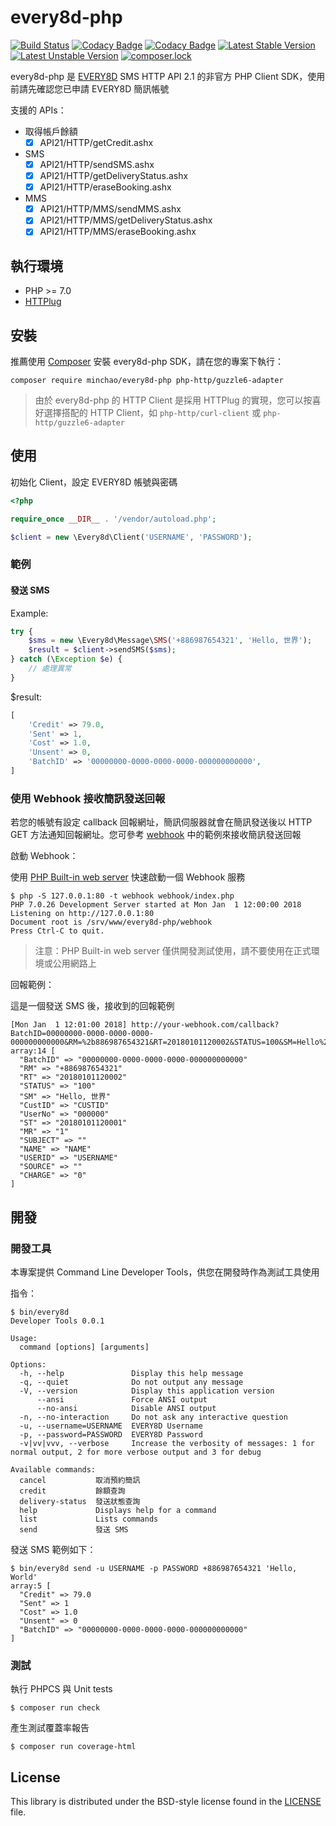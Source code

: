 # every8d-php

[![Build Status](https://travis-ci.org/minchao/every8d-php.svg?branch=master)](https://travis-ci.org/minchao/every8d-php)
[![Codacy Badge](https://api.codacy.com/project/badge/Grade/95646cba27e7495d94f364546142d0fc)](https://www.codacy.com/app/minchao/every8d-php?utm_source=github.com&amp;utm_medium=referral&amp;utm_content=minchao/every8d-php&amp;utm_campaign=Badge_Grade)
[![Codacy Badge](https://api.codacy.com/project/badge/Coverage/95646cba27e7495d94f364546142d0fc)](https://www.codacy.com/app/minchao/every8d-php?utm_source=github.com&amp;utm_medium=referral&amp;utm_content=minchao/every8d-php&amp;utm_campaign=Badge_Coverage)
[![Latest Stable Version](https://poser.pugx.org/minchao/every8d-php/v/stable)](https://packagist.org/packages/minchao/every8d-php)
[![Latest Unstable Version](https://poser.pugx.org/minchao/every8d-php/v/unstable)](https://packagist.org/packages/minchao/every8d-php)
[![composer.lock](https://poser.pugx.org/minchao/every8d-php/composerlock)](https://packagist.org/packages/minchao/every8d-php)

every8d-php 是 [EVERY8D](http://global.every8d.com.tw/) SMS HTTP API 2.1 的非官方 PHP Client SDK，使用前請先確認您已申請 EVERY8D 簡訊帳號

支援的 APIs：

- 取得帳戶餘額
  - [x] API21/HTTP/getCredit.ashx
- SMS
  - [x] API21/HTTP/sendSMS.ashx
  - [x] API21/HTTP/getDeliveryStatus.ashx
  - [x] API21/HTTP/eraseBooking.ashx
- MMS
  - [x] API21/HTTP/MMS/sendMMS.ashx
  - [x] API21/HTTP/MMS/getDeliveryStatus.ashx
  - [x] API21/HTTP/MMS/eraseBooking.ashx

## 執行環境

* PHP >= 7.0
* [HTTPlug](http://docs.php-http.org/)

## 安裝

推薦使用 [Composer](https://getcomposer.org/) 安裝 every8d-php SDK，請在您的專案下執行：

```
composer require minchao/every8d-php php-http/guzzle6-adapter
```

> 由於 every8d-php 的 HTTP Client 是採用 HTTPlug 的實現，您可以按喜好選擇搭配的 HTTP Client，如 `php-http/curl-client` 或 `php-http/guzzle6-adapter`

## 使用

初始化 Client，設定 EVERY8D 帳號與密碼

```php
<?php

require_once __DIR__ . '/vendor/autoload.php';

$client = new \Every8d\Client('USERNAME', 'PASSWORD');
```

### 範例

#### 發送 SMS

Example:

```php
try {
    $sms = new \Every8d\Message\SMS('+886987654321', 'Hello, 世界');
    $result = $client->sendSMS($sms);
} catch (\Exception $e) {
    // 處理異常
}
```

$result:

```php
[
    'Credit' => 79.0,
    'Sent' => 1,
    'Cost' => 1.0,
    'Unsent' => 0,
    'BatchID' => '00000000-0000-0000-0000-000000000000',
]
```

### 使用 Webhook 接收簡訊發送回報

若您的帳號有設定 callback 回報網址，簡訊伺服器就會在簡訊發送後以 HTTP GET 方法通知回報網址。您可參考 [webhook](./webhook/index.php) 中的範例來接收簡訊發送回報

啟動 Webhook：

使用 [PHP Built-in web server](http://php.net/manual/en/features.commandline.webserver.php) 快速啟動一個 Webhook 服務

```
$ php -S 127.0.0.1:80 -t webhook webhook/index.php
PHP 7.0.26 Development Server started at Mon Jan  1 12:00:00 2018
Listening on http://127.0.0.1:80
Document root is /srv/www/every8d-php/webhook
Press Ctrl-C to quit.
```

> 注意：PHP Built-in web server 僅供開發測試使用，請不要使用在正式環境或公用網路上

回報範例：

這是一個發送 SMS 後，接收到的回報範例

```
[Mon Jan  1 12:01:00 2018] http://your-webhook.com/callback?BatchID=00000000-0000-0000-0000-000000000000&RM=%2b886987654321&RT=20180101120002&STATUS=100&SM=Hello%2c+%e4%b8%96%e7%95%8c&CustID=CUSTID&UserNo=000000&ST=20180101120001&MR=1&SUBJECT=&NAME=NAME&USERID=USERNAME&SOURCE=&CHARGE=0
array:14 [
  "BatchID" => "00000000-0000-0000-0000-000000000000"
  "RM" => "+886987654321"
  "RT" => "20180101120002"
  "STATUS" => "100"
  "SM" => "Hello, 世界"
  "CustID" => "CUSTID"
  "UserNo" => "000000"
  "ST" => "20180101120001"
  "MR" => "1"
  "SUBJECT" => ""
  "NAME" => "NAME"
  "USERID" => "USERNAME"
  "SOURCE" => ""
  "CHARGE" => "0"
]
```

## 開發

### 開發工具

本專案提供 Command Line Developer Tools，供您在開發時作為測試工具使用

指令：

```
$ bin/every8d
Developer Tools 0.0.1

Usage:
  command [options] [arguments]

Options:
  -h, --help               Display this help message
  -q, --quiet              Do not output any message
  -V, --version            Display this application version
      --ansi               Force ANSI output
      --no-ansi            Disable ANSI output
  -n, --no-interaction     Do not ask any interactive question
  -u, --username=USERNAME  EVERY8D Username
  -p, --password=PASSWORD  EVERY8D Password
  -v|vv|vvv, --verbose     Increase the verbosity of messages: 1 for normal output, 2 for more verbose output and 3 for debug

Available commands:
  cancel           取消預約簡訊
  credit           餘額查詢
  delivery-status  發送狀態查詢
  help             Displays help for a command
  list             Lists commands
  send             發送 SMS
```

發送 SMS 範例如下：

```
$ bin/every8d send -u USERNAME -p PASSWORD +886987654321 'Hello, World'
array:5 [
  "Credit" => 79.0
  "Sent" => 1
  "Cost" => 1.0
  "Unsent" => 0
  "BatchID" => "00000000-0000-0000-0000-000000000000"
]
```

### 測試

執行 PHPCS 與 Unit tests

```
$ composer run check
```

產生測試覆蓋率報告

```
$ composer run coverage-html
```

## License

This library is distributed under the BSD-style license found in the [LICENSE](./LICENSE) file.
